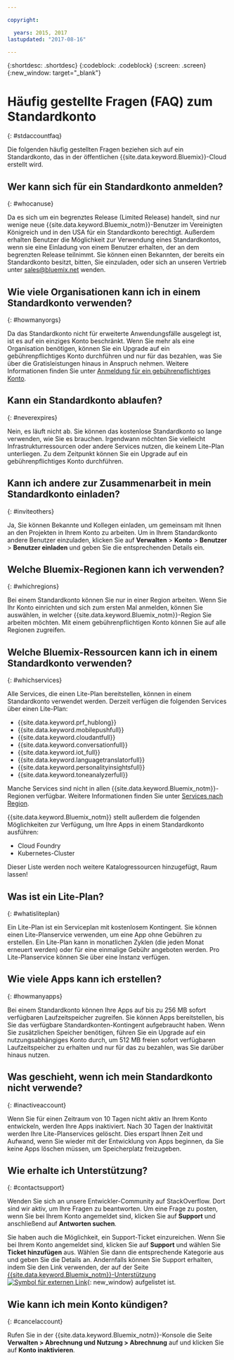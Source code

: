 ```yaml
---

copyright:

  years: 2015, 2017
lastupdated: "2017-08-16"

---
```


{:shortdesc: .shortdesc}
{:codeblock: .codeblock}
{:screen: .screen}
{:new_window: target="_blank"}

# Häufig gestellte Fragen (FAQ) zum Standardkonto
{: #stdaccountfaq}

Die folgenden häufig gestellten Fragen beziehen sich auf ein Standardkonto, das in der öffentlichen {{site.data.keyword.Bluemix}}-Cloud erstellt wird.

## Wer kann sich für ein Standardkonto anmelden?
{: #whocanuse}

Da es sich um ein begrenztes Release (Limited Release) handelt, sind nur wenige neue {{site.data.keyword.Bluemix_notm}}-Benutzer im Vereinigten Königreich und in den USA für ein Standardkonto berechtigt. Außerdem erhalten Benutzer die Möglichkeit zur Verwendung eines Standardkontos, wenn sie eine Einladung von einem Benutzer erhalten, der an dem begrenzten Release teilnimmt. Sie können einen Bekannten, der bereits ein Standardkonto besitzt, bitten, Sie einzuladen, oder sich an unseren Vertrieb unter sales@bluemix.net wenden.

## Wie viele Organisationen kann ich in einem Standardkonto verwenden?
{: #howmanyorgs}

Da das Standardkonto nicht für erweiterte Anwendungsfälle ausgelegt ist, ist es auf ein einziges Konto beschränkt. Wenn Sie mehr als eine Organisation benötigen, können Sie ein Upgrade auf ein gebührenpflichtiges Konto durchführen und nur für das bezahlen, was Sie über die Gratisleistungen hinaus in Anspruch nehmen. Weitere Informationen finden Sie unter [Anmeldung für ein gebührenpflichtiges Konto](/docs/pricing/billable.html#billable).

## Kann ein Standardkonto ablaufen?
{: #neverexpires}

Nein, es läuft nicht ab. Sie können das kostenlose Standardkonto so lange verwenden, wie Sie es brauchen. Irgendwann möchten Sie vielleicht Infrastrukturressourcen oder andere Services nutzen, die keinem Lite-Plan unterliegen. Zu dem Zeitpunkt können Sie ein Upgrade auf ein gebührenpflichtiges Konto durchführen.

## Kann ich andere zur Zusammenarbeit in mein Standardkonto einladen?
{: #inviteothers}

Ja, Sie können Bekannte und Kollegen einladen, um gemeinsam mit Ihnen an den Projekten in Ihrem Konto zu arbeiten. Um in Ihrem Standardkonto andere Benutzer einzuladen, klicken Sie auf **Verwalten** &gt; **Konto** &gt; **Benutzer** &gt; **Benutzer einladen** und geben Sie die entsprechenden Details ein.  

## Welche Bluemix-Regionen kann ich verwenden?
{: #whichregions}

Bei einem Standardkonto können Sie nur in einer Region arbeiten. Wenn Sie Ihr Konto einrichten und sich zum ersten Mal anmelden, können Sie auswählen, in welcher {{site.data.keyword.Bluemix_notm}}-Region Sie arbeiten möchten. Mit einem gebührenpflichtigen Konto können Sie auf alle Regionen zugreifen.

## Welche Bluemix-Ressourcen kann ich in einem Standardkonto verwenden?
{: #whichservices}

Alle Services, die einen Lite-Plan bereitstellen, können in einem Standardkonto verwendet werden. Derzeit verfügen die folgenden Services über einen Lite-Plan:

<ul>
<li>{{site.data.keyword.prf_hublong}}</li>
<li>{{site.data.keyword.mobilepushfull}}</li>
<li>{{site.data.keyword.cloudantfull}}</li>
<li>{{site.data.keyword.conversationfull}}</li>
<li>{{site.data.keyword.iot_full}}</li>
<li>{{site.data.keyword.languagetranslatorfull}}</li>
<li>{{site.data.keyword.personalityinsightsfull}}</li>
<li>{{site.data.keyword.toneanalyzerfull}}</li>
</ul>

Manche Services sind nicht in allen {{site.data.keyword.Bluemix_notm}}-Regionen verfügbar. Weitere Informationen finden Sie unter [Services nach Region](/docs/services/services_region.html#services_region).

{{site.data.keyword.Bluemix_notm}} stellt außerdem die folgenden Möglichkeiten zur Verfügung, um Ihre Apps in einem Standardkonto ausführen:
<ul>
<li>Cloud Foundry</li>
<li>Kubernetes-Cluster</li>
</ul>

Dieser Liste werden noch weitere Katalogressourcen hinzugefügt, Raum lassen!

## Was ist ein Lite-Plan?
{: #whatisliteplan}

Ein Lite-Plan ist ein Serviceplan mit kostenlosem Kontingent. Sie können einen Lite-Planservice verwenden, um eine App ohne Gebühren zu erstellen. Ein Lite-Plan kann in monatlichen Zyklen (die jeden Monat erneuert werden) oder für eine einmalige Gebühr angeboten werden. Pro Lite-Planservice können Sie über eine Instanz verfügen.  

## Wie viele Apps kann ich erstellen?
{: #howmanyapps}

Bei einem Standardkonto können Ihre Apps auf bis zu 256 MB sofort verfügbaren Laufzeitspeicher zugreifen. Sie können Apps bereitstellen, bis Sie das verfügbare Standardkonten-Kontingent aufgebraucht haben. Wenn Sie zusätzlichen Speicher benötigen, führen Sie ein Upgrade auf ein nutzungsabhängiges Konto durch, um 512 MB freien sofort verfügbaren Laufzeitspeicher zu erhalten und nur für das zu bezahlen, was Sie darüber hinaus nutzen.

## Was geschieht, wenn ich mein Standardkonto nicht verwende?
{: #inactiveaccount}

Wenn Sie für einen Zeitraum von 10 Tagen nicht aktiv an Ihrem Konto entwickeln, werden Ihre Apps inaktiviert. Nach 30 Tagen der Inaktivität werden Ihre Lite-Planservices gelöscht. Dies erspart Ihnen Zeit und Aufwand, wenn Sie wieder mit der Entwicklung von Apps beginnen, da Sie keine Apps löschen müssen, um Speicherplatz freizugeben.

## Wie erhalte ich Unterstützung?
{: #contactsupport}

Wenden Sie sich an unsere Entwickler-Community auf StackOverflow. Dort sind wir aktiv, um Ihre Fragen zu beantworten. Um eine Frage zu posten, wenn Sie bei Ihrem Konto angemeldet sind, klicken Sie auf **Support** und anschließend auf **Antworten suchen**.  

Sie haben auch die Möglichkeit, ein Support-Ticket einzureichen. Wenn Sie bei Ihrem Konto angemeldet sind, klicken Sie auf **Support** und wählen Sie **Ticket hinzufügen** aus. Wählen Sie dann die entsprechende Kategorie aus und geben Sie die Details an. Andernfalls können Sie Support erhalten, indem Sie den Link verwenden, der auf der Seite [{{site.data.keyword.Bluemix_notm}}-Unterstützung ![Symbol für externen Link](../icons/launch-glyph.svg)](http://ibm.biz/bluemixsupport){: new_window} aufgelistet ist.

## Wie kann ich mein Konto kündigen?
{: #cancelaccount}

Rufen Sie in der {{site.data.keyword.Bluemix_notm}}-Konsole die Seite **Verwalten > Abrechnung und Nutzung > Abrechnung** auf und klicken Sie auf **Konto inaktivieren**.
